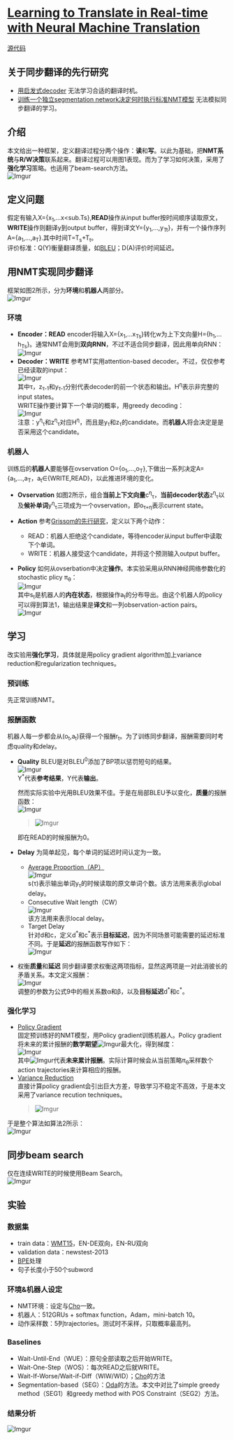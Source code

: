 # [Learning to Translate in Real-time with Neural Machine Translation](https://arxiv.org/abs/1610.00388)
[源代码](https://github.com/nyu-dl/dl4mt-simul-trans)
## 关于同步翻译的先行研究
- [用启发式decoder](https://arxiv.org/abs/1606.02012)
  无法学习合适的翻译时机。
- [训练一个独立segmentation network决定何时执行标准NMT模型](https://www.semanticscholar.org/paper/Simultaneous-Machine-Translation-using-Deep-Satija-Pineau/ee1eacd383ffaf0b4b00d7326dd4e6efc80dbb74)
  无法模拟同步翻译的学习。
## 介绍
本文给出一种框架，定义翻译过程分两个操作：**读**和**写**。以此为基础，把**NMT系统**与**R/W决策**联系起来。翻译过程可以用图1表现。而为了学习如何决策，采用了**强化学习**策略。也适用了beam-search方法。\
![Imgur](https://i.imgur.com/sGhahkH.png)
## 定义问题
假定有输入X={x<sub>1</sub>,&hellip;x<sub.Ts</sub>},**READ**操作从input buffer按时间顺序读取原文，**WRITE**操作则翻译y到output buffer，得到译文Y={y<sub>1</sub>,&hellip;,y<sub>Tt</sub>}，并有一个操作序列A={a<sub>1</sub>,&hellip;,a<sub>T</sub>}.其中时间T=T<sub>s</sub>+T<sub>t</sub>。\
评价标准：Q(Y)衡量翻译质量，如[BLEU](https://www.aclweb.org/anthology/P02-1040)；D(A)评价时间延迟。
## 用NMT实现同步翻译
框架如图2所示，分为**环境**和**机器人**两部分。\
![Imgur](https://i.imgur.com/6sFvGPp.png)
### 环境
- **Encoder：READ**
encoder将输入X={x<sub>1</sub>,&hellip;x<sub>Ts</sub>}转化w为上下文向量H={h<sub>1</sub>,&hellip;h<sub>Ts</sub>}。通常NMT会用到**双向RNN**，不过不适合同步翻译，因此用单向RNN：\
![Imgur](https://i.imgur.com/ZSIo9qi.png)
- **Decoder：WRITE**
参考MT实用attention-based decoder。不过，仅仅参考已经读取的input：\
![Imgur](https://i.imgur.com/Nf9horI.png)\
其中&tau;，z<sub>&tau;-1</sub>和y<sub>&tau;-1</sub>分别代表decoder的前一个状态和输出。H<sup>&eta;</sup>表示非完整的input states。\
WRITE操作要计算下一个单词的概率，用greedy decoding：\
![Imgur](https://i.imgur.com/SJyV7fg.png)\
注意：y<sup>&eta;</sup><sub>&tau;</sub>和z<sup>&eta;</sup><sub>&tau;</sub>对应H<sup>&eta;</sup>，而且是y<sub>&tau;</sub>和z<sub>&tau;</sub>的candidate。而**机器人**将会决定是是否采用这个candidate。
### 机器人
训练后的**机器人**要能够在ovservation O={o<sub>1</sub>,&hellip;,o<sub>T</sub>},下做出一系列决定A={a<sub>1</sub>,&hellip;,a<sub>T</sub>，a<sub>t</sub>&isin;{WRITE,READ}，以此推进环境的变化。

- **Ovservation**
如图2所示，组合**当前上下文向量**c<sup>&eta;</sup><sub>&tau;</sub>，**当前decoder状态**z<sup>&eta;</sup><sub>&tau;</sub>以及**候补单词**y<sup>&eta;</sup><sub>&tau;</sub>三项成为一个ovservation，即o<sub>&tau;+&eta;</sub>表示current state。
- **Action**
参考[Grissom的先行研究](https://www.aclweb.org/anthology/D14-1140/)，定义以下两个动作：

  - READ：机器人拒绝这个candidate，等待encoder从input buffer中读取下个单词。
  - WRITE：机器人接受这个candidate，并将这个预测输入output buffer。
- **Policy**
如何从ovserbation中决定**操作**。本实验采用从RNN神经网络参数化的stochastic plicy &pi;<sub>&theta;</sub>：\
![Imgur](https://i.imgur.com/Ioqrwin.png)\
其中s<sub>t</sub>是机器人的**内在状态**，根据操作a<sub>t</sub>的分布导出。由这个机器人的policy可以得到算法1，输出结果是**译文**和一列observation-action pairs。\
![Imgur](https://i.imgur.com/jYOyetG.png)
## 学习
改实验用**强化学习**，具体就是用policy gradient algorithm加上variance reduction和regularization techniques。
### 预训练
先正常训练NMT。
### 报酬函数
机器人每一步都会从(o<sub>t</sub>,a<sub>t</sub>)获得一个报酬r<sub>t</sub>。为了训练同步翻译，报酬需要同时考虑quality和delay。

- **Quality**
BLEU是对BLEU<sup>0</sup>添加了BP项以惩罚短句的结果。\
![Imgur](https://i.imgur.com/jX9FoZT.png)\
Y<sup>\*</sup>代表**参考结果**，Y代表**输出**。

  然而实际实验中光用BLEU效果不佳。于是在局部BLEU予以变化，**质量**的报酬函数：\
![Imgur](https://i.imgur.com/Nw0uqOw.png)
  > ![Imgur](https://i.imgur.com/dWZx7nO.png)

  即在READ的时候报酬为0。

- **Delay**
为简单起见，每个单词的延迟时间认定为一致。
  - [Average Proportion（AP）](https://arxiv.org/abs/1606.02012)\
  ![Imgur](https://i.imgur.com/4vVFgOt.png)\
  s(&tau;)表示输出单词y<sub>&tau;</sub>的时候读取的原文单词个数。该方法用来表示global delay。
  - Consecutive Wait length（CW）\
  ![Imgur](https://i.imgur.com/OZqmyFY.png)\
  该方法用来表示local delay。
  - Target Delay\
  针对d和c，定义d<sup>\*</sup>和c<sup>\*</sup>表示**目标延迟**，因为不同场景可能需要的延迟标准不同。于是**延迟**的报酬函数写作如下：\
  ![Imgur](https://i.imgur.com/IGQKPJC.png)
- 权衡**质量**和**延迟**
同步翻译要求权衡这两项指标，显然这两项是一对此消彼长的矛盾关系。本文定义报酬：\
![Imgur](https://i.imgur.com/9touHLs.png)\
调整的参数为公式9中的相关系数&alpha;和&beta;，以及**目标延迟**d<sup>\*</sup>和c<sup>\*</sup>。
### 强化学习
- [Policy Gradient](https://link.springer.com/article/10.1007/BF00992696)\
固定预训练好的NMT模型，用Policy gradient训练机器人。Policy gradient将未来的累计报酬的**数学期望**![Imgur](https://i.imgur.com/D0fdsUr.png)最大化，得到梯度：\
![Imgur](https://i.imgur.com/wwfzrie.png)\
其中![Imgur](https://i.imgur.com/jSaMXyy.png)代表**未来累计报酬**。实际计算时候会从当前策略&pi;<sub>&theta;</sub>采样数个action trajectories来计算相应的报酬。
- [Variance Reduction](https://arxiv.org/abs/1402.0030) \
直接计算policy gradient会引出巨大方差，导致学习不稳定不高效，于是本文采用了variance recution techniques。
  > ![Imgur](https://i.imgur.com/HD9jqlA.png)
  
于是整个算法如算法2所示：\
![Imgur](https://i.imgur.com/DHu2naQ.png)
## 同步beam search
仅在连续WRITE的时候使用Beam Search。\
![Imgur](https://i.imgur.com/q4bvpbh.png)
## 实验
### 数据集
- train data：[WMT15](http://www.statmt.org/wmt15/)，EN-DE双向，EN-RU双向
- validation data：newstest-2013
- [BPE](https://arxiv.org/abs/1508.07909)处理
- 句子长度小于50个subword
### 环境&机器人设定
- NMT环境：设定与[Cho](https://arxiv.org/abs/1606.02012)一致。
- 机器人：512GRUs + softmax function，Adam，mini-batch 10。
- 动作采样数：5列trajectories。测试时不采样，只取概率最高列。
### Baselines
- Wait-Until-End（WUE）：原句全部读取之后开始WRITE。
- Wait-One-Step（WOS）：每次READ之后就WRITE。
- Wait-If-Worse/Wait-if-Diff（WIW/WID）；[Cho](https://arxiv.org/abs/1606.02012)的方法
- Segmentation-based（SEG）：[Oda](https://www.aclweb.org/anthology/P14-2090.pdf)的方法。本文中对比了simple greedy method（SEG1）和greedy method with POS Constraint（SEG2）方法。
### 结果分析
![Imgur](https://i.imgur.com/q4bvpbh.png)

